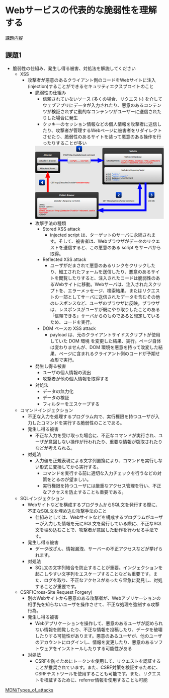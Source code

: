 # Webサービスの代表的な脆弱性を理解する 
[課題内容](https://airtable.com/appPxhCPFYGqqN9YU/tblVlFr2q4lIqDKYc/viwX8r6DpCRp80swL/recTGqGmmytK2UJAX?blocks=hide)

## 課題1
- 脆弱性の仕組み、発生し得る被害、対処法を解説してください
  - XSS
    - 攻撃者が悪意のあるクライアント側のコードをWebサイトに注入(injection)することができるセキュリティエクスプロイトのこと
      - 脆弱性の仕組み
        - 信頼されていないソース (多くの場合、リクエスト) を介してウェブアプリにデータが入力されたり、悪意のあるコンテンツが検証されずに動的なコンテンツがユーザーに送信されたりした場合に発生
        - クッキーのセッション情報などの個人情報を攻撃者に送信したり、攻撃者が管理するWebページに被害者をリダイレクトさせたり、脆弱性のあるサイトを装って悪意のある操作を行ったりすることが多い
        <img src="./persistent-xss-attack-wordpress.webp">
      - 攻撃手法の種類
        - Stored XSS attack
          - injected script は、ターゲットのサーバに永続されます。そして、被害者は、Webブラウザがデータのリクエストを送信すると、この悪意のある script をサーバから取得。
        - Reflected XSS attack 
          - ユーザがだまされて悪意のあるリンクをクリックしたり、細工されたフォームを送信したり、悪意のあるサイトを閲覧したりすると、注入されたコードは脆弱性のあるWebサイトに移動。Webサーバは、注入されたスクリプトを、エラーメッセージ、検索結果、またはリクエストの一部としてサーバに送信されたデータを含むその他のレスポンスなど、ユーザのブラウザに反映。ブラウザは、レスポンスがユーザが既にやり取りしたことのある「信頼できる」サーバからのものであると想定しているため、コードを実行。
        - DOM ベースの XSS attack 
          - payload は、元のクライアントサイドスクリプトが使用していた DOM 環境 を変更した結果、実行。ページ自体は変わりませんが、DOM 環境を悪意を持って改変した結果、ページに含まれるクライアント側のコードが予期せぬ形で実行。 
      - 発生し得る被害
        - ユーザの個人情報の流出
        - 攻撃者が他の個人情報を取得する
      - 対処法
        - データの無力化
        - データの検証
        - フィルターをエスケープする
  - コマンドインジェクション
    - 不正な入力を処理するプログラム内で、実行権限を持つユーザが入力したコマンドを実行する脆弱性のことである。
    - 発生し得る被害
      - 不正な入力を受け取った場合に、不正なコマンドが実行され、ユーザが意図しない操作が行われたり、重要な情報が窃取されたりなどが考えられる。
    - 対処法 
      - 入力値を正規表現による文字列置換により、コマンドを実行しない形式に変換してから実行する。
        - コマンドを実行する前に適切な入力チェックを行うなどの対策をとるのが望ましい。
        - 実行権限を持つユーザには厳重なアクセス管理を行い、不正なアクセスを防止することも重要である。
  - SQLインジェクション
    - Webサイトなどを構成するプログラムからSQL文を発行する際に、不正なSQL文を埋め込む攻撃手法のこと
      - 仕組みとしては、Webサイトなどを構成するプログラムがユーザーが入力した情報を元にSQL文を発行している際に、不正なSQL文を埋め込むことで、攻撃者が意図した動作を行わせる手法です。 
    - 発生し得る被害
      - データ改ざん、情報漏洩、サーバーの不正アクセスなどが挙げられます。 
    - 対処法
      - SQL文の文字列結合を防止することが重要。インジェクションを起こしやすい文字列をエスケープすることなども重要です。また、ログを取り、不正なアクセスがあったら早急に発見し、対処することが重要です。
  - CSRF(Cross-Site Request Forgery)
    - 別のWebサイトから悪意のある攻撃者が、Webアプリケーションの相手先を知らないユーザを操作させて、不正な処理を強制する攻撃行為。
    - 発生し得る被害
      - Webアプリケーションを操作して、悪意のあるユーザが認められない情報を閲覧したり、不正な情報を投稿したり、データを破壊したりする可能性があります。悪意のあるユーザが、他のユーザのアカウントにログインし、情報を変更したり、悪意のあるソフトウェアをインストールしたりする可能性がある
    - 対処法
      - CSRFを防ぐためにトークンを使用して、リクエストを認証することが推奨されています。また、CSRF対策を検証するために、CSRFテストツールを使用することも可能です。また、リクエストを検証するために、referrer情報を使用することも可能


[MDN/Types_of_attacks](https://developer.mozilla.org/ja/docs/Web/Security/Types_of_attacks)
